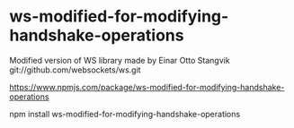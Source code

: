 # ws-modified-for-modifying-handshake-operations
Modified version of WS library made by Einar Otto Stangvik
git://github.com/websockets/ws.git

https://www.npmjs.com/package/ws-modified-for-modifying-handshake-operations

npm install ws-modified-for-modifying-handshake-operations
